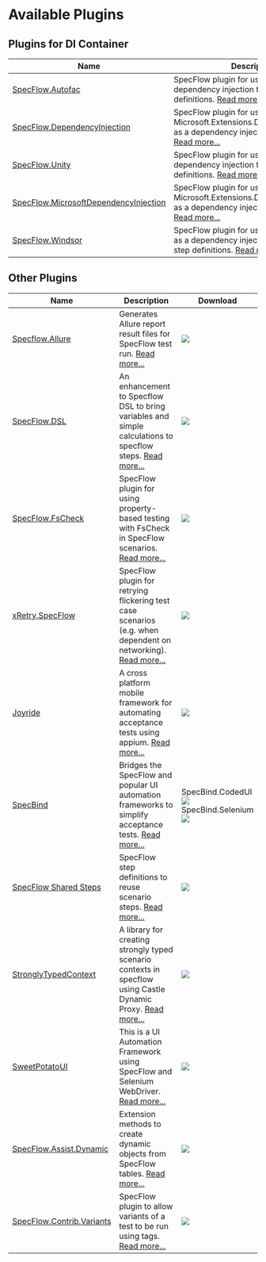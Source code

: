 # Available Plugins

## Plugins for DI Container

| Name | Description | Download |
|---|---|---|
|[SpecFlow.Autofac](https://github.com/techtalk/SpecFlow)|SpecFlow plugin for using Autofac as a dependency injection framework for step definitions. [Read more...](https://github.com/techtalk/SpecFlow)|<a href="https://www.nuget.org/packages/SpecFlow.Autofac/">![](https://img.shields.io/nuget/v/SpecFlow.Autofac.svg)</a>|
|[SpecFlow.DependencyInjection](https://github.com/solidtoken/SpecFlow.DependencyInjection)|SpecFlow plugin for using Microsoft.Extensions.DependencyInjection as a dependency injection framework. [Read more...](https://github.com/solidtoken/SpecFlow.DependencyInjection)|<a href="https://www.nuget.org/packages/SolidToken.SpecFlow.DependencyInjection">![](https://img.shields.io/nuget/v/SolidToken.SpecFlow.DependencyInjection.svg)</a>|
|[SpecFlow.Unity](https://github.com/phatcher/SpecFlow.Unity)|SpecFlow plugin for using Unity as a dependency injection framework for step definitions. [Read more...](https://github.com/phatcher/SpecFlow.Unity)|<a href="https://www.nuget.org/packages/SpecFlow.Unity/">![](https://img.shields.io/nuget/v/SpecFlow.Unity.svg)</a>|
|[SpecFlow.MicrosoftDependencyInjection](https://github.com/AdCodicem/SpecFlowMicrosoftDependencyInjection)|SpecFlow plugin for using Microsoft.Extensions.DependencyInjection as a dependency injection framework. [Read more...](https://github.com/AdCodicem/SpecFlowMicrosoftDependencyInjection#adcodicemspecflowmicrosoftdependencyinjection)|[![Nuget](https://img.shields.io/nuget/v/AdCodicem.SpecFlow.MicrosoftDependencyInjection)](https://www.nuget.org/packages/AdCodicem.SpecFlow.MicrosoftDependencyInjection)|
|[SpecFlow.Windsor](https://github.com/techtalk/SpecFlow)|SpecFlow plugin for using Castle Windsor as a dependency injection framework for step definitions. [Read more...](https://github.com/techtalk/SpecFlow)|<a href="https://www.nuget.org/packages/SpecFlow.Windsor/">![](https://img.shields.io/nuget/v/SpecFlow.Windsor.svg)</a>|

## Other Plugins

| Name | Description | Download |
|---|---|---|
|[Specflow.Allure](https://github.com/allure-framework/allure-csharp)|Generates Allure report result files for SpecFlow test run. [Read more...](https://github.com/allure-framework/allure-csharp/wiki/SpecFlow-Adapter)|<a href="https://www.nuget.org/packages/Specflow.Allure/">![](https://img.shields.io/nuget/v/Specflow.Allure.svg)</a>|
| [SpecFlow.DSL](https://github.com/wenyuansong/Specflow.DSL)|An enhancement to Specflow DSL to bring variables and simple calculations to specflow steps. [Read more...](https://github.com/wenyuansong/Specflow.DSL)|<a href="https://www.nuget.org/packages/Specflow.DSL/">![](https://img.shields.io/nuget/v/Specflow.DSL.svg)</a>|
|[SpecFlow.FsCheck](https://github.com/gasparnagy/SpecFlow.FsCheck)|SpecFlow plugin for using property-based testing with FsCheck in SpecFlow scenarios. [Read more...](https://github.com/gasparnagy/SpecFlow.FsCheck)|<a href="https://www.nuget.org/packages/SpecFlow.FsCheck/">![](https://img.shields.io/nuget/v/SpecFlow.FsCheck.svg)</a>|
|[xRetry.SpecFlow](https://github.com/JoshKeegan/xRetry)|SpecFlow plugin for retrying flickering test case scenarios (e.g. when dependent on networking). [Read more...](https://github.com/JoshKeegan/xRetry)|<a href="https://www.nuget.org/packages/xRetry.SpecFlow/">![](https://img.shields.io/nuget/v/xRetry.SpecFlow.svg)</a>|
| [Joyride](https://github.com/glorylo/Joyride)|A cross platform mobile framework for automating acceptance tests using appium. [Read more...](https://github.com/glorylo/Joyride)|<a href="https://www.nuget.org/packages/Joyride.SpecFlow/">![](https://img.shields.io/nuget/v/Joyride.SpecFlow.svg)</a>|
| [SpecBind](https://github.com/dpiessens/specbind) | Bridges the SpecFlow and popular UI automation frameworks to simplify acceptance tests. [Read more...](https://github.com/dpiessens/specbind)|SpecBind.CodedUI <a href="https://www.nuget.org/packages/SpecBind.CodedUI/">![](https://img.shields.io/nuget/v/SpecBind.CodedUI.svg)</a><br/>SpecBind.Selenium <a href="https://www.nuget.org/packages/SpecBind.Selenium/">![](https://img.shields.io/nuget/v/SpecBind.Selenium.svg)</a>|
| [SpecFlow Shared Steps](https://github.com/Bakanych/SpecFlowSharedSteps)|SpecFlow step definitions to reuse scenario steps. [Read more...](https://github.com/Bakanych/SpecFlowSharedSteps)|<a href="https://www.nuget.org/packages/SpecFlow.SharedSteps/">![](https://img.shields.io/nuget/v/SpecFlow.SharedSteps.svg)</a>|
| [StronglyTypedContext](https://github.com/kevholditch/StronglyTypedContext) |A library for creating strongly typed scenario contexts in specflow using Castle Dynamic Proxy. [Read more...](https://github.com/kevholditch/StronglyTypedContext)|<a href="https://www.nuget.org/packages/StronglyTypedContext/">![](https://img.shields.io/nuget/v/StronglyTypedContext.svg)</a>|
| [SweetPotatoUI](https://github.com/StateOfIowa/SweetPotatoUI) | This is a UI Automation Framework using SpecFlow and Selenium WebDriver. [Read more...](https://github.com/StateOfIowa/SweetPotatoUI)|<a href="https://www.nuget.org/packages/SweetPotatoUI/">![](https://img.shields.io/nuget/v/SweetPotatoUI.svg)</a>|
| [SpecFlow.Assist.Dynamic](https://github.com/marcusoftnet/SpecFlow.Assist.Dynamic) | Extension methods to create dynamic objects from SpecFlow tables. [Read more...](https://github.com/marcusoftnet/SpecFlow.Assist.Dynamic) | <a href="https://www.nuget.org/packages/SpecFlow.Assist.Dynamic/">![](https://img.shields.io/nuget/v/SpecFlow.Assist.Dynamic.svg)</a> |
| [SpecFlow.Contrib.Variants](https://github.com/totaltest/SpecFlow.Contrib.Variants) | SpecFlow plugin to allow variants of a test to be run using tags. [Read more...](https://github.com/totaltest/SpecFlow.Contrib.Variants) | <a href="https://www.nuget.org/packages/SpecFlow.Contrib.Variants/">![](https://img.shields.io/nuget/vpre/SpecFlow.Contrib.Variants.svg)</a>|
